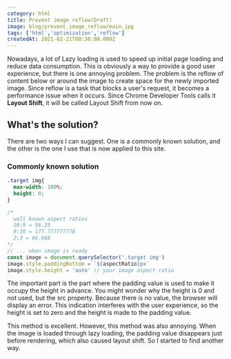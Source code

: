 ```yaml
---
category: html
title: Prevent image reflow(Draft)
image: blog/prevent_image_reflow/main.jpg
tags: ['html','optimization','reflow']
createdAt: 2021-02-21T00:30:00.000Z
---
```


<v-image src="blog/prevent_image_reflow/main.jpg"></v-image>

Nowadays, a lot of Lazy loading is used to speed up initial page loading and reduce data consumption. This is obviously
a way to provide a good user experience, but there is one annoying problem. <!--more--> The problem is the reflow of
content below or around the image to create space for the newly imported image. Since reflow is a task that blocks a
user's request, it becomes a performance issue when it occurs. Since Chrome Developer Tools calls it **Layout Shift**,
it will be called Layout Shift from now on.

## What's the solution?
There are two ways I can suggest. One is a commonly known solution, and the other is the one I use that is now applied to this site.

### Commonly known solution
```css
.target img{
  max-width: 100%;
  height: 0;
}
```

```js
/* 
  well known aspect ratios
  16:9 = 56.25
  9:16 = 177.777777778
  2:3 = 66.666
*/
// ... when image is ready
const image = document.querySelector('.target img')
image.style.paddingBottom = `${aspectRatio}px`
image.style.height = 'auto' // your image aspect ratio
```
The important part is the part where the padding value is used to make it occupy the height in advance. You might wonder why the height is 0 and not used, but the src property.
Because there is no value, the browser will display an error. This indication interferes with the user experience, so the height is set to zero and the height is made to the padding value.

This method is excellent. However, this method was also annoying. When the image is loaded through lazy loading, the
padding value disappears just before rendering, which also caused layout shift. So I started to find another way.

<!--
### Using aspect ratio
css 속성 중, aspect ratio가 있다. 비율을 지정하는 속성인데, Lazy loading을 할때 동적으로 높이와 너비를 가져와서 해당 속성으로 넣어주면
-->
